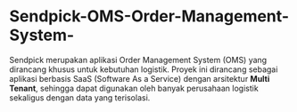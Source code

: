 # Sendpick-OMS-Order-Management-System-
Sendpick merupakan aplikasi Order Management System (OMS) yang dirancang khusus untuk kebutuhan logistik. Proyek ini dirancang sebagai aplikasi berbasis SaaS (Software As a Service) dengan arsitektur **Multi Tenant**, sehingga dapat digunakan oleh banyak perusahaan logistik sekaligus dengan data yang terisolasi.
